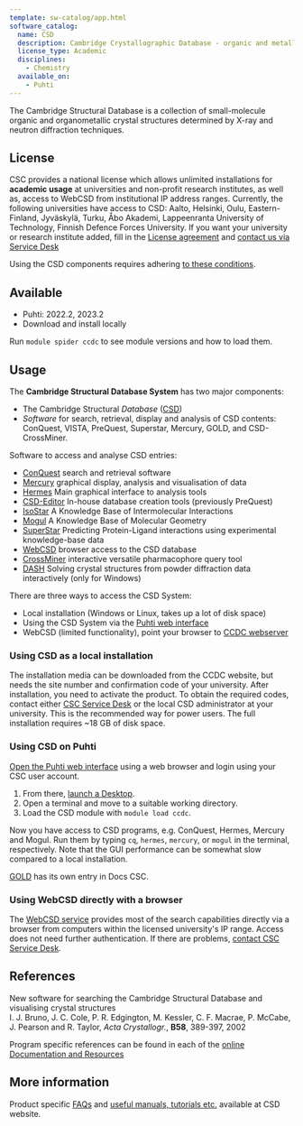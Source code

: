 ```yaml
---
template: sw-catalog/app.html
software_catalog:
  name: CSD
  description: Cambridge Crystallographic Database - organic and metallo-organic crystal structures and tools
  license_type: Academic
  disciplines:
    - Chemistry
  available_on:
    - Puhti
---
```


The Cambridge Structural Database is a collection of small-molecule
organic and organometallic crystal structures determined by X-ray and
neutron diffraction techniques.

## License

CSC provides a national license
which allows unlimited installations for **academic usage** at universities
and non-profit research institutes, as well as,
access to WebCSD from institutional IP address ranges. Currently, the
following universities have access to CSD: Aalto, Helsinki, Oulu,
Eastern-Finland, Jyväskylä, Turku, Åbo Akademi, Lappeenranta University
of Technology, Finnish Defence Forces University. If you want your
university or research institute added, fill in the 
[License agreement](../img/CSDLicenseAgreementTemplateNAC.pdf) 
and [contact us via Service Desk](../support/contact.md)

Using the CSD components requires adhering
[to these conditions](../img/CSDLicenseAgreementTemplateNAC.pdf).

## Available

- Puhti: 2022.2, 2023.2
- Download and install locally

Run `module spider ccdc` to see module versions and how to load them.

## Usage

The **Cambridge Structural Database System** has two major components:

- The Cambridge Structural *Database* ([CSD])
- *Software* for search, retrieval, display and analysis of CSD
  contents: ConQuest, VISTA, PreQuest, Superstar, Mercury, GOLD, and
  CSD-CrossMiner.

Software to access and analyse CSD entries:

- [ConQuest] search and retrieval software
- [Mercury] graphical display, analysis and visualisation of data
- [Hermes] Main graphical interface to analysis tools
- [CSD-Editor] In-house database creation tools (previously PreQuest)
- [IsoStar] A Knowledge Base of Intermolecular Interactions
- [Mogul] A Knowledge Base of Molecular Geometry
- [SuperStar] Predicting Protein-Ligand interactions using experimental knowledge-base data
- [WebCSD] browser access to the CSD database
- [CrossMiner] interactive versatile pharmacophore query tool
- [DASH] Solving crystal structures from powder diffraction data interactively (only for Windows)

There are three ways to access the CSD System:

- Local installation (Windows or Linux, takes up a lot of disk space)
- Using the CSD System via the [Puhti web interface](../computing/webinterface/index.md)
- WebCSD (limited functionality), point your browser to
  [CCDC webserver](http://webcsd.ccdc.cam.ac.uk/)

### Using CSD as a local installation

The installation media can be downloaded from the CCDC website, but
needs the site number and confirmation code of your university. After
installation, you need to activate the product. To obtain the required
codes, contact either [CSC Service Desk](../support/contact.md)
or the local CSD administrator at your university. This is the
recommended way for power users. The full installation requires ~18 GB of disk space.

### Using CSD on Puhti

[Open the Puhti web interface](https://puhti.csc.fi/) using a web browser and login
using your CSC user account.

1. From there, [launch a Desktop](../computing/webinterface/desktop.md#launching).
2. Open a terminal and move to a suitable working directory.
3. Load the CSD module with `module load ccdc`.

Now you have access to CSD programs, e.g. ConQuest, Hermes, Mercury and Mogul. Run them
by typing `cq`, `hermes`, `mercury`, or `mogul` in the terminal, respectively. Note that
the GUI performance can be somewhat slow compared to a local installation.

[GOLD](gold.md) has its own entry in Docs CSC.

### Using WebCSD directly with a browser

The [WebCSD service](https://www.ccdc.cam.ac.uk/structures) 
provides most of the search capabilities directly via a browser from
computers within the licensed university's IP range. Access does not need
further authentication. If there are problems, [contact CSC
Service Desk](../support/contact.md).

## References

New software for searching the Cambridge Structural Database and
visualising crystal structures  
I. J. Bruno, J. C. Cole, P. R. Edgington, M. Kessler, C. F. Macrae, P.
McCabe, J. Pearson and R. Taylor, *Acta Crystallogr.*, **B58**, 389-397,
2002

Program specific references can be found in each of the
[online Documentation and Resources](https://www.ccdc.cam.ac.uk/support-and-resources/ccdcresources/)

## More information

Product specific [FAQs](https://www.ccdc.cam.ac.uk/support-and-resources/Support/search?c=Product+Reference) and 
[useful manuals, tutorials etc.](https://www.ccdc.cam.ac.uk/support-and-resources) available at CSD website.

  [CSD]: https://www.ccdc.cam.ac.uk/solutions/software/csd/
  [License agreement]: https://research.csc.fi/documents/48467/73370/CCDC+License+Agreement+Template.pdf/bea49ea1-a6ee-4e7e-94d3-9b7ef8e3a361
  [ConQuest]: https://www.ccdc.cam.ac.uk/solutions/software/conquest/
  [Mercury]: https://www.ccdc.cam.ac.uk/solutions/software/mercury/
  [Hermes]: https://www.ccdc.cam.ac.uk/solutions/software/hermes/
  [CSD-Editor]: https://www.ccdc.cam.ac.uk/solutions/software/csd-editor/
  [IsoStar]: https://www.ccdc.cam.ac.uk/solutions/software/isostar/
  [Mogul]: https://www.ccdc.cam.ac.uk/solutions/software/mogul/
  [SuperStar]: https://www.ccdc.cam.ac.uk/solutions/software/superstar/
  [WebCSD]: https://www.ccdc.cam.ac.uk/solutions/software/webcsd/
  [CrossMiner]: https://www.ccdc.cam.ac.uk/solutions/software/csd-crossminer/
  [DASH]: https://www.ccdc.cam.ac.uk/open-source-products/dash-software/
